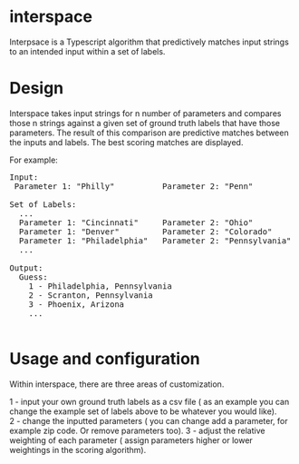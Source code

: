 # interspace

Interpsace is a Typescript algorithm that predictively matches input strings to an intended input within a set of labels.

# Design

Interspace takes input strings for n number of parameters and compares those n strings against a given set of ground truth labels that have those parameters. The result of this comparison are predictive matches between the inputs and labels. The best scoring matches are displayed. 

For example: 
<pre>
Input: 
 Parameter 1: "Philly"          Parameter 2: "Penn" 

Set of Labels:
  ... 
  Parameter 1: "Cincinnati"     Parameter 2: "Ohio" 
  Parameter 1: "Denver"         Parameter 2: "Colorado" 
  Parameter 1: "Philadelphia"   Parameter 2: "Pennsylvania" 
  ... 

Output: 
  Guess: 
    1 - Philadelphia, Pennsylvania 
    2 - Scranton, Pennsylvania 
    3 - Phoenix, Arizona 
    ... 
    
</pre>

# Usage and configuration

Within interspace, there are three areas of customization. 

1 - input your own ground truth labels as a csv file ( as an example you can change the example set of labels above to be whatever you would like).  
2 - change the inputted parameters ( you can change add a parameter, for example zip code. Or remove parameters too). 
3 - adjust the relative weighting of each parameter ( assign parameters higher or lower weightings in the scoring algorithm).  

